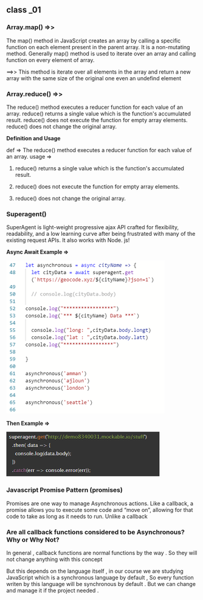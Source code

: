 ## class _01

### Array.map() =>> 

The map() method in JavaScript creates an array by calling a specific function on each element present in the parent array. It is a non-mutating method. Generally map() method is used to iterate over an array and calling function on every element of array.

==>>  This method is iterate over all elements in the array and return a new array with the same size of the original one even an undefind element


### Array.reduce() =>>

The reduce() method executes a reducer function for each value of an array. reduce() returns a single value which is the function's accumulated result. reduce() does not execute the function for empty array elements. reduce() does not change the original array.

**Definition and Usage**

def => The reduce() method executes a reducer function for each value of an array.
usage  =>

1. reduce() returns a single value which is the function's accumulated result.

2. reduce() does not execute the function for empty array elements.

3. reduce() does not change the original array.


### Superagent()

SuperAgent is light-weight progressive ajax API crafted for flexibility, readability, and a low learning curve after being frustrated with many of the existing request APIs. It also works with Node. js!

**Async  Await  Example =>**

![Async Await](Images/await.PNG)

**Then  Example =>**

![Then](Images/then.png)



### Javascript Promise Pattern (promises)

Promises are one way to manage Asynchronous actions. Like a callback, a promise allows you to execute some code and “move on”, allowing for that code to take as long as it needs to run. Unlike a callback


### Are all callback functions considered to be Asynchronous? Why or Why Not?

In general , callback functions are normal functions by the way . So they will not change anything with this concept 

But this depends on the language itself ,  in our course we are studying JavaScript which is a synchronous language by default , So every function writen by this language will be synchronous by default . But we can change and manage it if the project needed .
